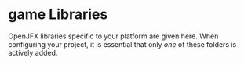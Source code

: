 game Libraries
===

OpenJFX libraries specific to your platform are given here.  When configuring your project, it is essential that only _one_ of these folders is actively added.

